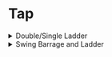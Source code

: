 # Tap

<details>

<summary>Double/Single Ladder</summary>

<figure><img src="../.gitbook/assets/doublesingle.gif" alt=""><figcaption></figcaption></figure>

</details>

<details>

<summary>Swing Barrage and Ladder</summary>

&#x20;As seen in Lower's Master.

Barrage:

<figure><img src="../.gitbook/assets/swingbarrage.gif" alt=""><figcaption></figcaption></figure>

Ladder:

<figure><img src="../.gitbook/assets/swingladder.gif" alt=""><figcaption></figcaption></figure>

</details>
